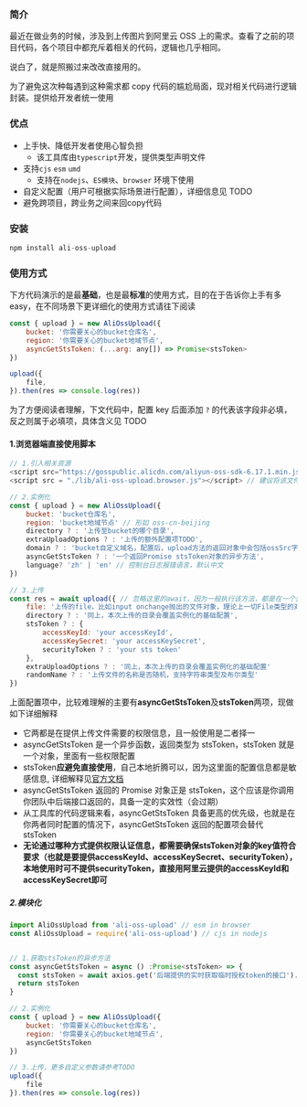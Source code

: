 ### 简介

最近在做业务的时候，涉及到上传图片到阿里云 OSS 上的需求。查看了之前的项目代码，各个项目中都充斥着相关的代码，逻辑也几乎相同。

说白了，就是照搬过来改改直接用的。

为了避免这次种每遇到这种需求都 copy 代码的尴尬局面，现对相关代码进行逻辑封装。提供给开发者统一使用

### 优点

- 上手快、降低开发者使用心智负担
  - 该工具库由`typescript`开发，提供类型声明文件
- 支持`cjs` `esm` `umd`
  - 支持在`nodejs`、`ES模块`、`browser` 环境下使用
- 自定义配置（用户可根据实际场景进行配置），详细信息见 TODO
- 避免跨项目，跨业务之间来回copy代码

### 安装

```javascript
npm install ali-oss-upload
```

### 使用方式

下方代码演示的是最**基础**，也是最**标准**的使用方式，目的在于告诉你上手有多easy，在不同场景下更详细化的使用方式请往下阅读

```javascript
const { upload } = new AliOssUpload({
    bucket: '你需要关心的bucket仓库名',
    region: '你需要关心的bucket地域节点',
    asyncGetStsToken: (...arg: any[]) => Promise<stsToken>
})

upload({
    file,
}).then(res => console.log(res))
```

为了方便阅读者理解，下文代码中，配置 key 后面添加 `?` 的代表该字段非必填，反之则属于必填项，具体含义见 TODO

#### 1.浏览器端直接使用脚本

```javascript
// 1.引入相关资源
<script src="https://gosspublic.alicdn.com/aliyun-oss-sdk-6.17.1.min.js"></script> // ali oss cdn
<script src = "./lib/ali-oss-upload.browser.js"></script> // 建议将该文件本地化， 或者放在自己公司的cdn资源上

// 2.实例化
const { upload } = new AliOssUpload({
    bucket: 'bucket仓库名',
    region: 'bucket地域节点' // 形如 oss-cn-beijing
    directory ? : '上传至bucket的哪个目录',
    extraUploadOptions ? : '上传的额外配置项TODO',
    domain ? : 'bucket自定义域名，配置后，upload方法的返回对象中会包括ossSrc字段，也就是上传文件的真实地址'
    asyncGetStsToken ? : '一个返回Promise stsToken对象的异步方法',
  	language? 'zh' | 'en' // 控制台日志报错语言，默认中文
})

// 3.上传
const res = await upload({ // 忽略这里的await，因为一般执行该方法，都是在一个异步函数中
    file: '上传的file，比如input onchange抛出的文件对象，理论上一切File类型的对象都行',
    directory ? : '同上，本次上传的目录会覆盖实例化的基础配置',
    stsToken ? : {
        accessKeyId: 'your accessKeyId',
        accessKeySecret: 'your accessKeySecret',
        securityToken ? : 'your sts token'
    },
    extraUploadOptions ? : '同上，本次上传的目录会覆盖实例化的基础配置'
    randomName ? : '上传文件的名称是否随机，支持字符串类型及布尔类型'
})
```

上面配置项中，比较难理解的主要有**asyncGetStsToken**及**stsToken**两项，现做如下详细解释

- 它两都是在提供上传文件需要的权限信息，且一般使用是二者择一
- asyncGetStsToken 是一个异步函数，返回类型为 stsToken，stsToken 就是一个对象，里面有一些权限配置
- stsToken**应避免直接使用**，自己本地折腾可以，因为这里面的配置信息都是敏感信息, 详细解释见[官方文档](https://github.com/ali-sdk/ali-oss#sts-setup)
- asyncGetStsToken 返回的 Promise 对象正是 stsToken，这个应该是你调用你团队中后端接口返回的，具备一定的实效性（会过期）
- 从工具库的代码逻辑来看，asyncGetStsToken 具备更高的优先级，也就是在你两者同时配置的情况下，asyncGetStsToken 返回的配置项会替代 stsToken
- **无论通过哪种方式提供权限认证信息，都需要确保stsToken对象的key值符合要求（也就是要提供accessKeyId、accessKeySecret、securityToken），本地使用时可不提供securityToken，直接用阿里云提供的accessKeyId和accessKeySecret即可**

##### 2.模块化

```javascript
import AliOssUpload from 'ali-oss-upload' // esm in browser
const AliOssUpload = require('ali-oss-upload') // cjs in nodejs


// 1.获取stsToken的异步方法
const asyncGetStsToken = async () :Promise<stsToken> => {
  const stsToken = await axios.get('后端提供的实时获取临时授权token的接口').data
  return stsToken
}

// 2.实例化
const { upload } = new AliOssUpload({
    bucket: '你需要关心的bucket仓库名',
    region: '你需要关心的bucket地域节点',
    asyncGetStsToken
})

// 3.上传，更多自定义参数请参考TODO
upload({
    file
}).then(res => console.log(res))
```









